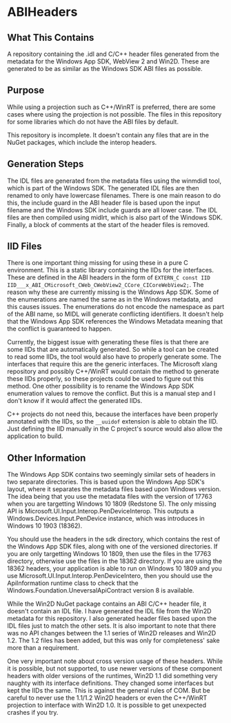 # ABIHeaders
## What This Contains
A repository containing the .idl and C/C++ header files generated from the metadata for the Windows App SDK, WebView 2 and Win2D.
These are generated to be as similar as the Windows SDK ABI files as possible.

## Purpose
While using a projection such as C++/WinRT is preferred, there are some cases where using the projection is not possible.
The files in this repository for some libraries which do not have the ABI files by default.

This repository is incomplete. It doesn't contain any files that are in the NuGet packages, which include the interop headers.

## Generation Steps
The IDL files are generated from the metadata files using the winmdidl tool, which is part of the Windows SDK. The generated IDL files are
then renamed to only have lowercase filenames. There is one main reason to do this, the include guard in the ABI header file is based upon the
input filename and the Windows SDK include guards are all lower case. The IDL files are then compiled using midlrt, which is also part of the
Windows SDK. Finally, a block of comments at the start of the header files is removed.

## IID Files
There is one important thing missing for using these in a pure C environment. This is a static library containing the IIDs for the interfaces.
These are defined in the ABI headers in the form of `EXTERN_C const IID IID___x_ABI_CMicrosoft_CWeb_CWebView2_CCore_CICoreWebView2;`. The
reason why these are currently missing is the Windows App SDK. Some of the enumerations are named the same as in the Windows metadata, and
this causes issues. The enumerations do not encode the namespace as part of the ABI name, so MIDL will generate conflicting identifiers. It
doesn't help that the Windows App SDK references the Windows Metadata meaning that the conflict is guaranteed to happen.

Currently, the biggest issue with generating these files is that there are some IIDs that are automatically generated. So while a tool can be
created to read some IIDs, the tool would also have to properly generate some. The interfaces that require this are the generic interfaces.
The Microsoft xlang repository and possibly C++/WinRT would contain the method to generate these IIDs properly, so these projects could be used
to figure out this method. One other possibility is to rename the Windows App SDK enumeration values to remove the conflict. But this is a manual
step and I don't know if it would affect the generated IIDs.

C++ projects do not need this, because the interfaces have been properly annotated with the IIDs, so the `__uuidof` extension is able to obtain
the IID. Just defining the IID manually in the C project's source would also allow the application to build.

## Other Information
The Windows App SDK contains two seemingly similar sets of headers in two separate directories. This is based upon the Windows App SDK's layout,
where it separates the metadata files based upon Windows version. The idea being that you use the metadata files with the version of 17763 when
you are targetting Windows 10 1809 (Redstone 5). The only missing API is Microsoft.UI.Input.Interop.PenDeviceInterop. This outputs a
Windows.Devices.Input.PenDevice instance, which was introduces in Windows 10 1903 (18362).

You should use the headers in the sdk directory, which contains the rest of the Windows App SDK files, along with one of the versioned directories.
If you are only targetting Windows 10 1809, then use the files in the 17763 directory, otherwise use the files in the 18362 directory. If you are
using the 18362 headers, your application is able to run on Windows 10 1809 and you use Microsoft.UI.Input.Interop.PenDeviceIntero, then you 
should use the ApiInformation runtime class to check that the Windows.Foundation.UneversalApiContract version 8 is available.

While the Win2D NuGet package contains an ABI C/C++ header file, it doesn't contain an IDL file. I have generated the IDL file from the Win2D
metadata for this repository. I also generated header files based upon the IDL files just to match the other sets. It is also important to note that
there was no API changes between the 1.1 series of Win2D releases and Win2D 1.2. The 1.2 files has been added, but this was only for completeness'
sake more than a requirement.

One very important note about cross version usage of these headers. While it is possible, but not supported, to use newer versions of these component
headers with older versions of the runtimes, Win2D 1.1 did something very naughty with its interface definitions. They changed some interfaces
but kept the IIDs the same. This is against the general rules of COM. But be careful to never use the 1.1/1.2 Win2D headers or even the C++/WinRT
projection to interface with Win2D 1.0. It is possible to get unexpected crashes if you try.